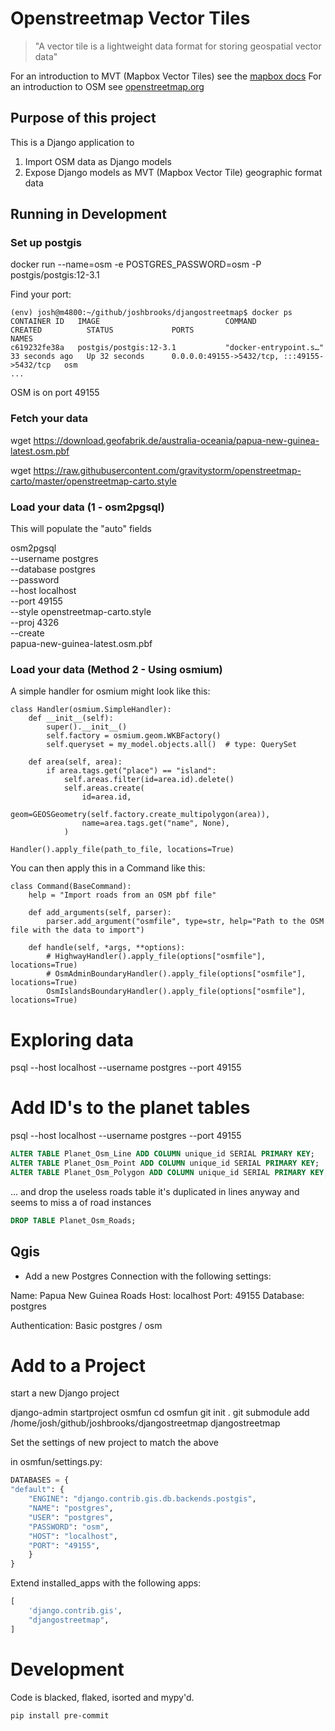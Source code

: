 # Openstreetmap Vector Tiles


> "A vector tile is a lightweight data format for storing geospatial vector data"

For an introduction to MVT (Mapbox Vector Tiles) see the [mapbox docs](https://docs.mapbox.com/help/glossary/vector-tiles/)
For an introduction to OSM see [openstreetmap.org](https://www.openstreetmap.org/)

## Purpose of this project

This is a Django application to
 1) Import OSM data as Django models
 2) Expose Django models as MVT (Mapbox Vector Tile) geographic format data


## Running in Development

### Set up postgis

docker run --name=osm -e POSTGRES_PASSWORD=osm -P postgis/postgis:12-3.1


Find your port:

```
(env) josh@m4800:~/github/joshbrooks/djangostreetmap$ docker ps
CONTAINER ID   IMAGE                            COMMAND                  CREATED          STATUS             PORTS                                         NAMES
c619232fe38a   postgis/postgis:12-3.1           "docker-entrypoint.s…"   33 seconds ago   Up 32 seconds      0.0.0.0:49155->5432/tcp, :::49155->5432/tcp   osm
...
```

OSM is on port 49155

### Fetch your data

wget https://download.geofabrik.de/australia-oceania/papua-new-guinea-latest.osm.pbf

wget https://raw.githubusercontent.com/gravitystorm/openstreetmap-carto/master/openstreetmap-carto.style

### Load your data (1 - osm2pgsql)

This will populate the "auto" fields

osm2pgsql \
 --username postgres\
 --database postgres\
 --password\
 --host localhost\
 --port 49155\
 --style openstreetmap-carto.style\
 --proj 4326\
 --create\
 papua-new-guinea-latest.osm.pbf

### Load your data (Method 2 - Using osmium)

A simple handler for osmium might look like this:

```
class Handler(osmium.SimpleHandler):
    def __init__(self):
        super().__init__()
        self.factory = osmium.geom.WKBFactory()
        self.queryset = my_model.objects.all()  # type: QuerySet

    def area(self, area):
        if area.tags.get("place") == "island":
            self.areas.filter(id=area.id).delete()
            self.areas.create(
                id=area.id,
                geom=GEOSGeometry(self.factory.create_multipolygon(area)),
                name=area.tags.get("name", None),
            )

Handler().apply_file(path_to_file, locations=True)
```
You can then apply this in a Command like this:

```
class Command(BaseCommand):
    help = "Import roads from an OSM pbf file"

    def add_arguments(self, parser):
        parser.add_argument("osmfile", type=str, help="Path to the OSM file with the data to import")

    def handle(self, *args, **options):
        # HighwayHandler().apply_file(options["osmfile"], locations=True)
        # OsmAdminBoundaryHandler().apply_file(options["osmfile"], locations=True)
        OsmIslandsBoundaryHandler().apply_file(options["osmfile"], locations=True)
```

# Exploring data

psql --host localhost --username postgres --port 49155

# Add ID's to the planet tables

psql --host localhost --username postgres --port 49155

```sql
ALTER TABLE Planet_Osm_Line ADD COLUMN unique_id SERIAL PRIMARY KEY;
ALTER TABLE Planet_Osm_Point ADD COLUMN unique_id SERIAL PRIMARY KEY;
ALTER TABLE Planet_Osm_Polygon ADD COLUMN unique_id SERIAL PRIMARY KEY;
```

... and drop the useless roads table
it's duplicated in lines anyway and seems to miss a of road instances

```sql
DROP TABLE Planet_Osm_Roads;
```

## Qgis

-   Add a new Postgres Connection with the following settings:

Name: Papua New Guinea Roads
Host: localhost
Port: 49155
Database: postgres

Authentication: Basic
postgres / osm

# Add to a Project

start a new Django project

django-admin startproject osmfun
cd osmfun
git init .
git submodule add /home/josh/github/joshbrooks/djangostreetmap djangostreetmap

Set the settings of new project to match the above

in osmfun/settings.py:

```python
DATABASES = {
"default": {
    "ENGINE": "django.contrib.gis.db.backends.postgis",
    "NAME": "postgres",
    "USER": "postgres",
    "PASSWORD": "osm",
    "HOST": "localhost",
    "PORT": "49155",
    }
}
```

Extend installed_apps with the following apps:

```python
[
    'django.contrib.gis',
    "djangostreetmap",
]
```

# Development

Code is blacked, flaked, isorted and mypy'd.

`pip install pre-commit`
